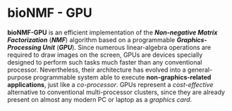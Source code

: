 bioNMF - GPU
==========

**bioNMF-GPU** is an efficient implementation of the ***Non-negative Matrix Factorization*** (***NMF***) algorithm based on a programmable ***Graphics-Processing Unit*** (***GPU***). Since numerous linear-algebra operations are required to draw images on the screen, GPUs are devices specially designed to perform such tasks much faster than any conventional processor. Nevertheless, their architecture has evolved into a general-purpose programmable system able to execute **non-graphics-related applications**, just like a *co-processor*. GPUs represent a *cost-effective* alternative to conventional multi-processor clusters, since they are already present on almost any modern PC or laptop as a *graphics card*.
